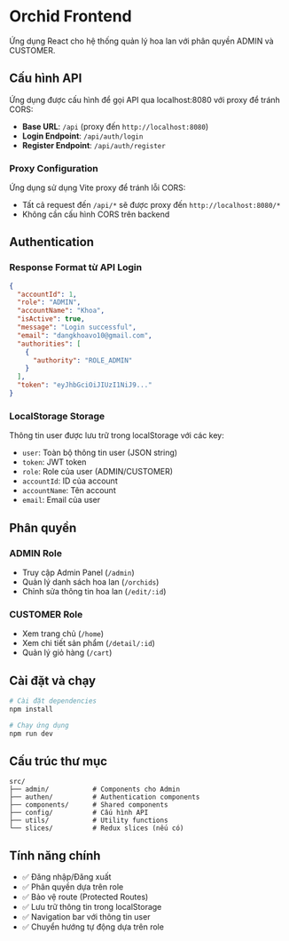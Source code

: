# Orchid Frontend

Ứng dụng React cho hệ thống quản lý hoa lan với phân quyền ADMIN và CUSTOMER.

## Cấu hình API

Ứng dụng được cấu hình để gọi API qua localhost:8080 với proxy để tránh CORS:

- **Base URL**: `/api` (proxy đến `http://localhost:8080`)
- **Login Endpoint**: `/api/auth/login`
- **Register Endpoint**: `/api/auth/register`

### Proxy Configuration
Ứng dụng sử dụng Vite proxy để tránh lỗi CORS:
- Tất cả request đến `/api/*` sẽ được proxy đến `http://localhost:8080/*`
- Không cần cấu hình CORS trên backend

## Authentication

### Response Format từ API Login

```json
{
  "accountId": 1,
  "role": "ADMIN",
  "accountName": "Khoa",
  "isActive": true,
  "message": "Login successful",
  "email": "dangkhoavo10@gmail.com",
  "authorities": [
    {
      "authority": "ROLE_ADMIN"
    }
  ],
  "token": "eyJhbGciOiJIUzI1NiJ9..."
}
```

### LocalStorage Storage

Thông tin user được lưu trữ trong localStorage với các key:

- `user`: Toàn bộ thông tin user (JSON string)
- `token`: JWT token
- `role`: Role của user (ADMIN/CUSTOMER)
- `accountId`: ID của account
- `accountName`: Tên account
- `email`: Email của user

## Phân quyền

### ADMIN Role
- Truy cập Admin Panel (`/admin`)
- Quản lý danh sách hoa lan (`/orchids`)
- Chỉnh sửa thông tin hoa lan (`/edit/:id`)

### CUSTOMER Role
- Xem trang chủ (`/home`)
- Xem chi tiết sản phẩm (`/detail/:id`)
- Quản lý giỏ hàng (`/cart`)

## Cài đặt và chạy

```bash
# Cài đặt dependencies
npm install

# Chạy ứng dụng
npm run dev
```

## Cấu trúc thư mục

```
src/
├── admin/           # Components cho Admin
├── authen/          # Authentication components
├── components/      # Shared components
├── config/          # Cấu hình API
├── utils/           # Utility functions
└── slices/          # Redux slices (nếu có)
```

## Tính năng chính

- ✅ Đăng nhập/Đăng xuất
- ✅ Phân quyền dựa trên role
- ✅ Bảo vệ route (Protected Routes)
- ✅ Lưu trữ thông tin trong localStorage
- ✅ Navigation bar với thông tin user
- ✅ Chuyển hướng tự động dựa trên role

